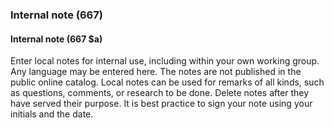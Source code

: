 ### Internal note (667)

#### Internal note (667 $a)
Enter local notes for internal use, including within your own working group. Any language may be entered here. The notes
are not published in the public online catalog. Local notes can be used for remarks of all kinds, such as questions,
comments, or research to be done. Delete notes after they have served their purpose. It is best practice to sign your
note using your initials and the date.

